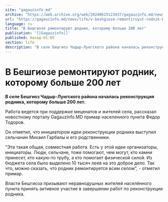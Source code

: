 ```yaml
---
site: "gagauzinfo.md"
archive: "https://web.archive.org/web/20240625123437/gagauzinfo.md/news/life/v-beshgioze-remontiruyut-rodnik-kotoromu-bolshe-200-let"
url: "https://gagauzinfo.md/news/life/v-beshgioze-remontiruyut-rodnik-kotoromu-bolshe-200-let"
language: ru
title: "В Бешгиозе ремонтируют родник, которому больше 200 лет"
publication: '[[Gagauzinfo]]'
published: Назад-01-05
section: life
description: "В селе Бешгиоз Чадыр-Лунгского района началась реконструкция родника, которому больше 200 лет."
---
```


# В Бешгиозе ремонтируют родник, которому больше 200 лет

**В селе Бешгиоз Чадыр-Лунгского района началась реконструкция родника, которому больше 200 лет.**

Работа ведется при поддержке меценатов и жителей села, рассказал новостному порталу Gagauzinfo.MD примар населенного пункта Федор Тодоров.

Он отметил, что инициатором идеи реконструкции родника выступил сельчанин Михаил Гарбалы и его родственники.

"Эта такая общая, совместная работа. Есть у этой идеи организаторы, инициаторы. Люди, сельчане, тоже помогают, чем могут, кто камни принесет, кто какую-то трубу, а кто помогает физической силой. Из бюджета села было выделено 10 тысяч леев на это доброе дело. Так что, можно сказать, что родник ремонтируется всем селом", - отметил примар.

Власти Бешгиоза призывают неравнодушных жителей населённого пункта принять активное участие в завершении работ по реконструкции родника.